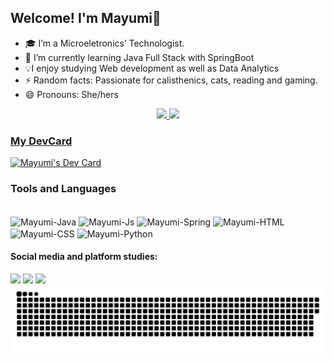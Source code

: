 ## Welcome! I'm Mayumi👋

- 🎓 I’m a Microeletronics’ Technologist.
- 🌱 I’m currently learning Java Full Stack with SpringBoot
- 💡I enjoy studying Web development as well as Data Analytics
- ⚡ Random facts: Passionate for calisthenics, cats, reading and gaming.
- 😄 Pronouns: She/hers

<div align="center">
  <a href="https://github.com/mayumisiano">
  <img height="180em" src="https://github-readme-stats.vercel.app/api?username=mayumisiano&show_icons=true&theme=dracula&include_all_commits=true&count_private=true"/>
  <img height="180em" src="https://github-readme-stats.vercel.app/api/top-langs/?username=mayumisiano&layout=compact&langs_count=7&theme=dracula"/>
</div>

### My DevCard

<a href="https://app.daily.dev/mayumisiano"><img src="https://api.daily.dev/devcards/3bb2155ffc4f48708c9df09af963c765.png?r=liq" width="300" alt="Mayumi's Dev Card"/></a>

### Tools and Languages
	
<div style="display: inline_block"><br>
<img align="center" alt="Mayumi-Java" height="30" width="40"
src="https://cdn.jsdelivr.net/gh/devicons/devicon/icons/java/java-original.svg">	
<img align="center" alt="Mayumi-Js" height="30" width="40"
src="https://cdn.jsdelivr.net/gh/devicons/devicon/icons/javascript/javascript-original.svg">	
<img align="center" alt="Mayumi-Spring" height="30" width="40"
src="https://cdn.jsdelivr.net/gh/devicons/devicon/icons/spring/spring-original.svg">	
<img align="center" alt="Mayumi-HTML" height="30" width="40"
src="https://cdn.jsdelivr.net/gh/devicons/devicon/icons/html5/html5-original.svg">	
<img align="center" alt="Mayumi-CSS" height="30" width="40"
src="https://cdn.jsdelivr.net/gh/devicons/devicon/icons/css3/css3-original.svg">	
<img align="center" alt="Mayumi-Python" height="30" width="40"
src="https://cdn.jsdelivr.net/gh/devicons/devicon/icons/python/python-original.svg">	
</div>

#### Social media and platform studies:
	
<div>
<a href="https://www.freecodecamp.org/mayumi" target="_blank"><img src="https://img.shields.io/badge/Duolingo-58CC02?style=for-the-badge&logo=Duolingo&logoColor=white" target="_blank"></a>
<a href="https://www.linkedin.com/in/paulamsiano/" target="_blank"><img src="https://img.shields.io/badge/LinkedIn-0077B5?style=for-the-badge&logo=linkedin&logoColor=white" target="_blank"></a>
<a href="https://www.freecodecamp.org/mayumi" target="_blank"><img src="https://img.shields.io/badge/freecodecamp-27273D?style=for-the-badge&logo=freecodecamp&logoColor=white" target="_blank"></a>
</div>
	
<div align="center">
	<img src="https://github.com/mayumisiano/mayumisiano/blob/output/github-contribution-grid-snake.svg"/>
</div>
